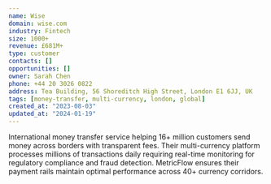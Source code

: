```yaml
---
name: Wise
domain: wise.com
industry: Fintech
size: 1000+
revenue: £681M+
type: customer
contacts: []
opportunities: []
owner: Sarah Chen
phone: +44 20 3026 0822
address: Tea Building, 56 Shoreditch High Street, London E1 6JJ, UK
tags: [money-transfer, multi-currency, london, global]
created_at: "2023-08-03"
updated_at: "2024-01-19"
---
```


International money transfer service helping 16+ million customers send money across borders with transparent fees. Their multi-currency platform processes millions of transactions daily requiring real-time monitoring for regulatory compliance and fraud detection. MetricFlow ensures their payment rails maintain optimal performance across 40+ currency corridors.